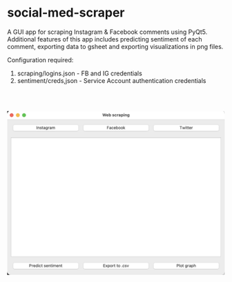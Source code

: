 # social-med-scraper

A GUI app for scraping Instagram & Facebook comments using PyQt5. Additional features of this app includes predicting sentiment of each comment, exporting data to gsheet and exporting visualizations in png files.



Configuration required:
1. scraping/logins.json - FB and IG credentials
2. sentiment/creds,json - Service Account authentication credentials
<br>
<br>

![alt text](https://github.com/Vanessawhj/social-med-scraper/blob/main/gui_image.png)
